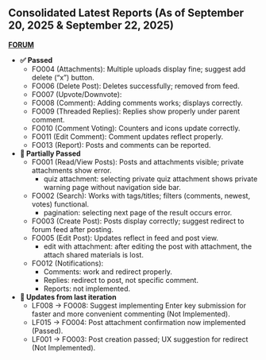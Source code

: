 ## Consolidated Latest Reports (As of September 20, 2025 & September 22, 2025)


[**FORUM**](./web/forums/Sept-22-25.md)
- **✅ Passed**
    - FO004 (Attachments): Multiple uploads display fine; suggest add delete (“x”) button.
    - FO006 (Delete Post): Deletes successfully; removed from feed.
    - FO007 (Upvote/Downvote):
    - FO008 (Comment): Adding comments works; displays correctly.
    - FO009 (Threaded Replies): Replies show properly under parent comment.
    - FO010 (Comment Voting): Counters and icons update correctly.
    - FO011 (Edit Comment): Comment updates reflect properly.
    - FO013 (Report): Posts and comments can be reported.
- **🚧 Partially Passed**
    - FO001 (Read/View Posts): Posts and attachments visible; private attachments show error.
        - quiz attachment: selecting private quiz attachment shows private warning page without navigation side bar.
    - FO002 (Search): Works with tags/titles; filters (comments, newest, votes) functional.
        - pagination: selecting next page of the result occurs error.
    - FO003 (Create Post): Posts display correctly; suggest redirect to forum feed after posting.
    - FO005 (Edit Post): Updates reflect in feed and post view.
        - edit with attachment: after editing the post with attachment, the attach shared materials is lost.
    - FO012 (Notifications):
        - Comments: work and redirect properly.
        - Replies: redirect to post, not specific comment.
        - Reports: not implemented.
- **🔄 Updates from last iteration**
    - LF008 → FO008: Suggest implementing Enter key submission for faster and more convenient commenting (Not Implemented).
    - LF015 → FO004: Post attachment confirmation now implemented (Passed).
    - LF001 → FO003: Post creation passed; UX suggestion for redirect (Not Implemented).